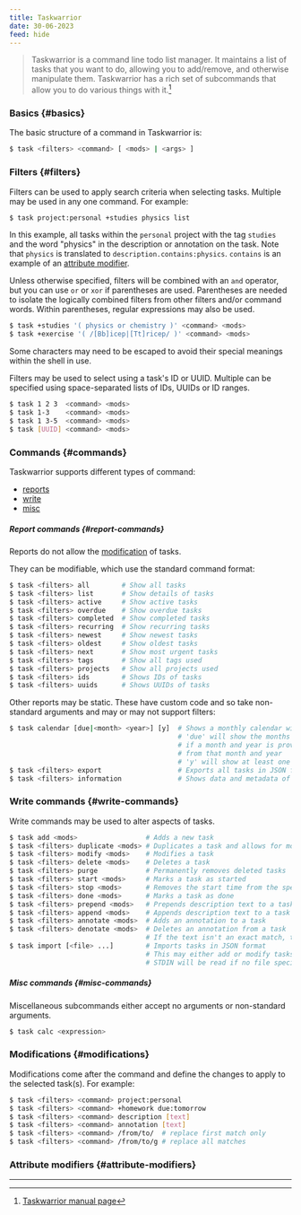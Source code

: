 ```yaml
---
title: Taskwarrior
date: 30-06-2023
feed: hide
---
```


> Taskwarrior is a command line todo list manager. It maintains a list of tasks that you want to do, allowing you to add/remove, and otherwise manipulate them.  Taskwarrior has a rich set of subcommands that allow you to do various things with it.[^1]

### Basics {#basics}
The basic structure of a command in Taskwarrior is:
```bash
$ task <filters> <command> [ <mods> | <args> ]
```

### Filters {#filters}
Filters can be used to apply search criteria when selecting tasks. Multiple may be used in any one command. For example:
```bash
$ task project:personal +studies physics list
```
In this example, all tasks within the `personal` project with the tag `studies` and the word "physics" in the description or annotation on the task. Note that `physics` is translated to `description.contains:physics`. `contains` is an example of an [attribute modifier](#attribute-modifiers).

Unless otherwise specified, filters will be combined with an `and` operator, but you can use `or` or `xor` if parentheses are used. Parentheses are needed to isolate the logically combined filters from other filters and/or command words. Within parentheses, regular expressions may also be used.
```bash
$ task +studies '( physics or chemistry )' <command> <mods>
$ task +exercise '( /[Bb]icep|[Tt]ricep/ )' <command> <mods>
```
Some characters may need to be escaped to avoid their special meanings within the shell in use.

Filters may be used to select using a task's ID or UUID. Multiple can be specified using space-separated lists of IDs, UUIDs or ID ranges.
```bash
$ task 1 2 3  <command> <mods>
$ task 1-3    <command> <mods>
$ task 1 3-5  <command> <mods> 
$ task [UUID] <command> <mods>
```

### Commands {#commands}
Taskwarrior supports different types of command:
 - [reports](#report-commands)
 - [write](#write-commands)
 - [misc](#misc-commands)

##### Report commands {#report-commands}
Reports do not allow the [modification](#modifications) of tasks.

They can be modifiable, which use the standard command format:
```bash
$ task <filters> all        # Show all tasks 
$ task <filters> list       # Show details of tasks 
$ task <filters> active     # Show active tasks 
$ task <filters> overdue    # Show overdue tasks 
$ task <filters> completed  # Show completed tasks 
$ task <filters> recurring  # Show recurring tasks 
$ task <filters> newest     # Show newest tasks 
$ task <filters> oldest     # Show oldest tasks 
$ task <filters> next       # Show most urgent tasks 
$ task <filters> tags       # Show all tags used 
$ task <filters> projects   # Show all projects used
$ task <filters> ids        # Shows IDs of tasks 
$ task <filters> uuids      # Shows UUIDs of tasks
```

Other reports may be static. These have custom code and so take non-standard arguments and may or may not support filters:
```bash
$ task calendar [due|<month> <year>] [y]  # Shows a monthly calendar with the due tasks marked
                                          # 'due' will show the months starting from the earliest due task
                                          # if a month and year is provided, the shown months will start
                                          # from that month and year
                                          # 'y' will show at least one complete year 
$ task <filters> export                   # Exports all tasks in JSON format 
$ task <filters> information              # Shows data and metadata of tasks 
```

### Write commands {#write-commands}
Write commands may be used to alter aspects of tasks.

```bash
$ task add <mods>                 # Adds a new task 
$ task <filters> duplicate <mods> # Duplicates a task and allows for modifications 
$ task <filters> modify <mods>    # Modifies a task
$ task <filters> delete <mods>    # Deletes a task 
$ task <filters> purge            # Permanently removes deleted tasks
$ task <filters> start <mods>     # Marks a task as started
$ task <filters> stop <mods>      # Removes the start time from the specified task
$ task <filters> done <mods>      # Marks a task as done 
$ task <filters> prepend <mods>   # Prepends description text to a task
$ task <filters> append <mods>    # Appends description text to a task 
$ task <filters> annotate <mods>  # Adds an annotation to a task 
$ task <filters> denotate <mods>  # Deletes an annotation from a task
                                  # If the text isn't an exact match, the first partial match will be deleted
$ task import [<file> ...]        # Imports tasks in JSON format
                                  # This may either add or modify tasks 
                                  # STDIN will be read if no file specified 
```

##### Misc commands {#misc-commands}
Miscellaneous subcommands either accept no arguments or non-standard arguments.

```bash
$ task calc <expression>
```

### Modifications {#modifications}
Modifications come after the command and define the changes to apply to the selected task(s). For example:
```bash
$ task <filters> <command> project:personal
$ task <filters> <command> +homework due:tomorrow
$ task <filters> <command> description [text]
$ task <filters> <command> annotation [text]
$ task <filters> <command> /from/to/  # replace first match only
$ task <filters> <command> /from/to/g # replace all matches
```

### Attribute modifiers {#attribute-modifiers}

---
[^1]: [Taskwarrior manual page](https://man.archlinux.org/man/task.1)
